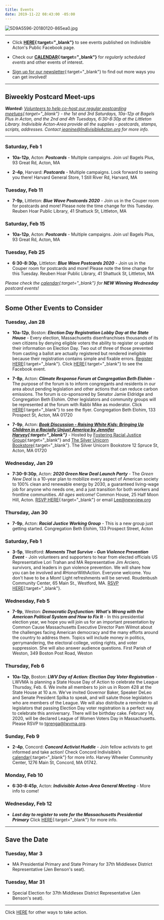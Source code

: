 ```yaml
---
title: Events
date: 2019-11-22 08:43:00 -05:00
---
```


![5D9A5596-20180120-865ea0.jpg](/uploads/5D9A5596-20180120-865ea0.jpg)

---

* Click **[HERE](https://www.facebook.com/pg/IndivisibleActon/events/?ref=page_internal){:target="_blank"}** to see events published on Indivisible Acton's Public Facebook page.


* Check our **[CALENDAR](http://www.indivisibleacton.org/calendar.html){:target="_blank"}** for *regularly scheduled events* and other events of interest.

* [Sign up for our newsletter](https://actionnetwork.org/forms/join-indivisible-acton?source=direct_link&referrer=group-indivisible-acton){:target="_blank"} to find out more ways you can get involved!


---

## Biweekly Postcard Meet-ups

***Wanted:*** *[Volunteers to help co-host our regular postcarding meetups](https://docs.google.com/document/d/1tGz3UiSv7p4vvcSHpVPkQQqwchNw3OzOec4BoEzGRjU/edit?usp=sharing){:target="_blank"} - the 1st and 3rd Saturdays, 10a-12p at Bagels Plus in Acton, and the 2nd and 4th Tuesdays, 6:30-8:30p at the Littleton Library.  Indivisible Acton-Area provide all the supplies - postcards, stamps, scripts, addresses.  Contact jeanine@IndivisibleActon.org for more info.*

---

### Saturday, Feb 1

* **10a-12p**, Acton: ***Postcards*** - Multiple campaigns.  Join us!  Bagels Plus, 93 Great Rd, Acton, MA 

* **2-4p**, Harvard:  ***Postcards*** - Multiple campaigns. Look forward to seeing you there!  Harvard General Store, 1 Still River Rd, Harvard, MA

### Tuesday, Feb 11  

* **7-9p**, Littleton: ***Blue Wave Postcards 2020*** - Join us in the Couper room for postcards and more!  Please note the time change for this Tuesday.  Reuben Hoar Public Library, 41 Shattuck St, Littleton, MA  

### Saturday, Feb 15

* **10a-12p**, Acton: ***Postcards*** - Multiple campaigns.  Join us!  Bagels Plus, 93 Great Rd, Acton, MA 

### Tuesday, Feb 25  

* **6:30-8:30p**, Littleton: ***Blue Wave Postcards 2020*** - Join us in the Couper room for postcards and more!  Please note the time change for this Tuesday.  Reuben Hoar Public Library, 41 Shattuck St, Littleton, MA  

*Please check the [calendar](http://www.indivisibleacton.org/calendar.html){:target="_blank"} for **NEW Winning Wednesday** postcard events!*  

---

## Some Other Events to Consider


### Tuesday, Jan 28  

* **10a-12p**, Boston: ***Election Day Registration Lobby Day at the State House*** - Every election, Massachusetts disenfranchises thousands of its own citizens by denying eligible voters the ability to register or update their information on Election Day. Two out of three of those prevented from casting a ballot are actually registered but rendered ineligible because their registration contains simple and fixable errors. [Register HERE](bit.ly/EDRLobbyDay){:target="_blank"}.  Click [HERE](https://www.facebook.com/events/736703633492888/?active_tab=about){:target="_blank"} to see the Facebook event.  

* **7-8p**, Acton:  ***Climate Response Forum at Congregation Beth Elohim*** - The purpose of the forum is to inform congregants and residents in our area about pending legislation and other actions that can reduce carbon emissions.  The forum is co-sponsored by Senator Jamie Eldridge and Congregation Beth Elohim. Other legislators and community groups will be represented at the forum with Rabbi Mike as moderator.  Click [HERE](https://drive.google.com/file/d/1FHEeJ61VptySasePKbS8GkJE7hxt1ETG/view?usp=sharing){:target="_blank"} to see the flyer. Congregation Beth Elohim, 133 Prospect St, Acton, MA 01720  

* **7-9p**, Acton: ***[Book Discussion - Raising White Kids: Bringing Up Children in a Racially Unjust America by Jennifer Harvey](https://www.facebook.com/events/2852968308089260/){:target="_blank"}*** - Hosted by [Fostering Racial Justice Group](https://www.facebook.com/FosteringRacialJustice/?eid=ARCOQuAO_PmoUtlH7CKGimAMsLqB4E_nGVGY4_9w8SUebRsrI9ifrr3ua_JoFdBSRDPlPPDjitBqj3fh){:target="_blank"} and [The Silver Unicorn Bookstore](https://www.facebook.com/SilverUnicornBooks/){:target="_blank"}.  The Silver Unicorn Bookstore
12 Spruce St, Acton, MA 01720  

### Wednesday, Jan 29

* **7:30-9:30p**, Acton: ***2020 Green New Deal Launch Party*** - The *Green New Deal* is a 10-year plan to mobilize every aspect of American society to 100% clean and renewable energy by 2030, a guaranteed living-wage job for anyone who needs one, and a just transition for both workers and frontline communities. *All ages welcome!*  Common House, 25 Half Moon Hill, Acton.  [RSVP HERE](https://actionnetwork.org/events/green-new-deal-launch-party-west-acton?source=email&&link_id=6&can_id=9a7cc198611ac2a74f284fdda8e14f7e&email_referrer=email_703551&email_subject=indivisible-acton-weekly-newsletter-1212020){:target="_blank"} or email Lee@newview.org  

### Thursday, Jan 30

* **7-9p**, Acton: ***Racial Justice Working Group*** - This is a new group just getting started.  Congregation Beth Elohim, 133 Prospect Street, Acton  


### Saturday, Feb 1

* **3-5p**, Westford:  ***Moments That Survive - Gun Violence Prevention Event*** - Join volunteers and supporters to hear from elected officials US Representative Lori Trahan and MA Representative Jim Arciero, survivors, and leaders in gun violence prevention. We will share how you can be involved and #HonorWithAction. Everyone welcome. You don't have to be a Mom! Light refreshments will be served.  Roudenbush Community Center, 65 Main St., Westford, MA.  [RSVP HERE](https://act.everytown.org/event/moms-demand-action-event/30540){:target="_blank"}.  


### Wednesday, Feb 5  
 
* **7-9p**, Weston:  ***Democratic Dysfunction: What's Wrong with the American Political System and How to Fix It*** - In this presidential election year, we hope you will join us for an important presentation by Common Cause Massachusetts Executive Director Pam Wilmot about the challenges facing American democracy and the many efforts around the country to address them. Topics will include money in politics, gerrymandering, the electoral college, voting rights, and voter suppression. She will also answer audience questions. First Parish of Weston, 349 Boston Post Road, Weston  

### Thursday, Feb 6  

* **10a-12p**, Boston:  ***LWV Day of Action: Election Day Voter Registration*** - LWVMA is planning a State House Day of Action to celebrate the League Thursday, Feb. 6. We invite all members to join us in Room 428 at the State House at 10 a.m. We've invited Governor Baker, Speaker DeLeo and Senate President Spilka to speak, and will salute those legislators who are members of the League. We will also distribute a reminder to all legislators that passing Election Day voter registration is a perfect way to celebrate this anniversary. There will be birthday cake. February 14, 2020, will be declared League of Women Voters Day in Massachusetts.  Please RSVP to tgrenga@lwvma.org.  


### Sunday, Feb 9 

* **2-4p**, Concord: ***Concord Activist Huddle*** - Join fellow activists to get informed and take action! Check Concord Indivisible’s [calendar](https://concordindivisible.org/current-actions/){:target="_blank"} for more info. Harvey Wheeler Community Center, 1276 Main St, Concord, MA 01742.  

### Monday, Feb 10

* **6:30-8:45p**, Acton: ***Indivisible Acton-Area General Meeting*** - More info to come!  

### Wednesday, Feb 12

* ***Last day to register to vote for the Massachusetts Presidential Primary*** Click [HERE](https://www.rockthevote.org/voting-information/election-dates-deadlines/massachusetts/){:target="_blank"} for more info.  

---  

## Save the Date

### Tuesday, Mar 3

* MA Presidential Primary and State Primary for 37th Middlesex District Representative (Jen Benson's seat).  

### Tuesday, Mar 31

* Special Election for 37th Middlesex District Representative (Jen Benson's seat).


---
Click [HERE](http://www.indivisibleacton.org/take-action.html) for other ways to take action.
